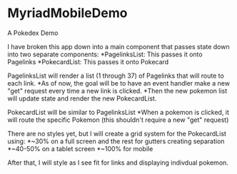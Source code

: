# MyriadMobileDemo
A Pokedex Demo

I have broken this app down into a main component that passes state down into two separate components:
  *PagelinksList: This passes it onto Pagelinks
  *PokecardList: This passes it onto Pokecard
  
PagelinksList will render a list (1 through 37) of Pagelinks that will route to each link.
  *As of now, the goal will be to have an event handler make a new "get" request every time a new link is clicked.
  *Then the new pokemon list will update state and render the new PokecardList.

PokecardList will be similar to PagelinksList
  *When a pokemon is clicked, it will route the specific Pokemon (this shouldn't require a new "get" request)
  
There are no styles yet, but I will create a grid system for the PokecardList using:
  *~30% on a full screen and the rest for gutters creating separation
  *~40-50% on a tablet screen
  *~100% for mobile

After that, I will style as I see fit for links and displaying indivdual pokemon.
